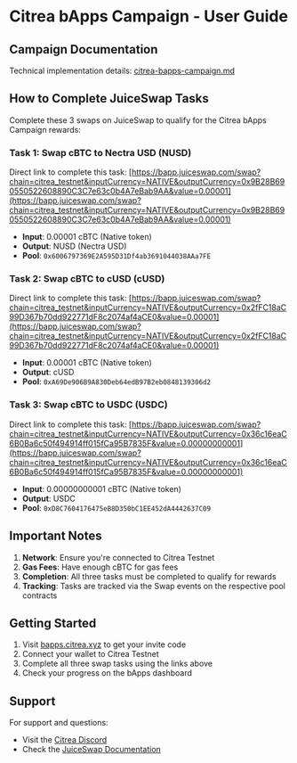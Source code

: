 # Citrea bApps Campaign - User Guide

## Campaign Documentation
Technical implementation details: [citrea-bapps-campaign.md](https://github.com/JuiceSwapxyz/bapp/blob/main/docs/campaigns/citrea-bapps-campaign.md)

## How to Complete JuiceSwap Tasks

Complete these 3 swaps on JuiceSwap to qualify for the Citrea bApps Campaign rewards:

### Task 1: Swap cBTC to Nectra USD (NUSD)

Direct link to complete this task:
[https://bapp.juiceswap.com/swap?chain=citrea_testnet&inputCurrency=NATIVE&outputCurrency=0x9B28B690550522608890C3C7e63c0b4A7eBab9AA&value=0.00001](https://bapp.juiceswap.com/swap?chain=citrea_testnet&inputCurrency=NATIVE&outputCurrency=0x9B28B690550522608890C3C7e63c0b4A7eBab9AA&value=0.00001)

- **Input**: 0.00001 cBTC (Native token)
- **Output**: NUSD (Nectra USD)
- **Pool**: `0x6006797369E2A595D31Df4ab3691044038AAa7FE`

### Task 2: Swap cBTC to cUSD (cUSD)

Direct link to complete this task:
[https://bapp.juiceswap.com/swap?chain=citrea_testnet&inputCurrency=NATIVE&outputCurrency=0x2fFC18aC99D367b70dd922771dF8c2074af4aCE0&value=0.00001](https://bapp.juiceswap.com/swap?chain=citrea_testnet&inputCurrency=NATIVE&outputCurrency=0x2fFC18aC99D367b70dd922771dF8c2074af4aCE0&value=0.00001)

- **Input**: 0.00001 cBTC (Native token)
- **Output**: cUSD
- **Pool**: `0xA69De906B9A830Deb64edB97B2eb0848139306d2`

### Task 3: Swap cBTC to USDC (USDC)

Direct link to complete this task:
[https://bapp.juiceswap.com/swap?chain=citrea_testnet&inputCurrency=NATIVE&outputCurrency=0x36c16eaC6B0Ba6c50f494914ff015fCa95B7835F&value=0.00000000001](https://bapp.juiceswap.com/swap?chain=citrea_testnet&inputCurrency=NATIVE&outputCurrency=0x36c16eaC6B0Ba6c50f494914ff015fCa95B7835F&value=0.00000000001)

- **Input**: 0.00000000001 cBTC (Native token)
- **Output**: USDC
- **Pool**: `0xD8C7604176475eB8D350bC1EE452dA4442637C09`

## Important Notes

1. **Network**: Ensure you're connected to Citrea Testnet
2. **Gas Fees**: Have enough cBTC for gas fees
3. **Completion**: All three tasks must be completed to qualify for rewards
4. **Tracking**: Tasks are tracked via the Swap events on the respective pool contracts

## Getting Started

1. Visit [bapps.citrea.xyz](https://bapps.citrea.xyz) to get your invite code
2. Connect your wallet to Citrea Testnet
3. Complete all three swap tasks using the links above
4. Check your progress on the bApps dashboard

## Support

For support and questions:
- Visit the [Citrea Discord](https://discord.gg/citrea)
- Check the [JuiceSwap Documentation](https://docs.juiceswap.com)